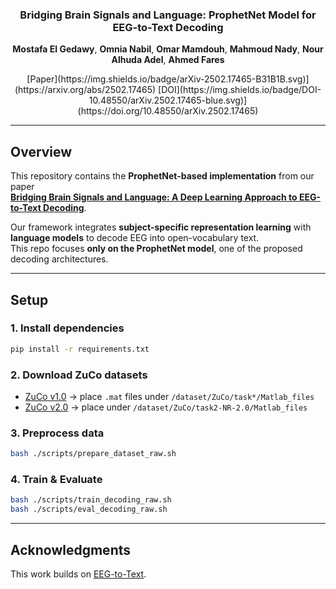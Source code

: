 <div align="center">
  <h3 align="center">Bridging Brain Signals and Language: ProphetNet Model for EEG-to-Text Decoding</h3>

  <p align="center">
    <b>Mostafa El Gedawy</b>, <b>Omnia Nabil</b>, <b>Omar Mamdouh</b>, <b>Mahmoud Nady</b>, <b>Nour Alhuda Adel</b>, <b>Ahmed Fares</b>
    <br />
  </p>
</div>

<div align="center">    
[Paper](https://img.shields.io/badge/arXiv-2502.17465-B31B1B.svg)](https://arxiv.org/abs/2502.17465)
[DOI](https://img.shields.io/badge/DOI-10.48550/arXiv.2502.17465-blue.svg)](https://doi.org/10.48550/arXiv.2502.17465)
</div>

---

## Overview
This repository contains the **ProphetNet-based implementation** from our paper  
**[Bridging Brain Signals and Language: A Deep Learning Approach to EEG-to-Text Decoding](https://arxiv.org/abs/2502.17465)**.  

Our framework integrates **subject-specific representation learning** with **language models** to decode EEG into open-vocabulary text.  
This repo focuses **only on the ProphetNet model**, one of the proposed decoding architectures.

---

## Setup
### 1. Install dependencies
```bash
pip install -r requirements.txt
````

### 2. Download ZuCo datasets
* [ZuCo v1.0](https://osf.io/q3zws/files/) → place `.mat` files under
  `/dataset/ZuCo/task*/Matlab_files`
* [ZuCo v2.0](https://osf.io/2urht/files/) → place under
  `/dataset/ZuCo/task2-NR-2.0/Matlab_files`

### 3. Preprocess data
```bash
bash ./scripts/prepare_dataset_raw.sh
```

### 4. Train & Evaluate
```bash
bash ./scripts/train_decoding_raw.sh
bash ./scripts/eval_decoding_raw.sh
```

---

## Acknowledgments
This work builds on [EEG-to-Text](https://github.com/MikeWangWZHL/EEG-To-Text).
